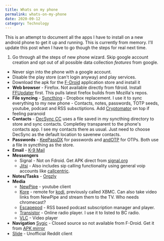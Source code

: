 ```yaml
---
title: Whats on my phone
permalink: whats-on-my-phone
date: 2020-09-12
category: Technology
---
```


This is an attempt to document all the apps I have to install on a new android phone to get it up and running. This is currently from memory. I'll update this post when I have to go though the steps for real next time.

1. Go through all the steps of new phone wizard. Skip google account creation and opt out of all possible data collection *features* from google. 
 - Never sign into the phone with a google account.
 - Disable the play store (can't login anyway) and play services.
- Download the apk for the [F-Droid](https://f-droid.org/) application store and install it
- __Web browser__ - Firefox. Not available directly from fdroid. Install [FFUpdater](https://f-droid.org/en/packages/de.marmaro.krt.ffupdater/) first. This pulls latest firefox builds from Mozilla's repos. 
- __File syncing__ - [Syncthing](https://syncthing.net/) - Dropbox replacement. I use it to sync everything to my new phone - Contacts, notes, passwords, TOTP seeds, youtube, podcast and RSS subsctiptions. Add [Cryptomator](https://cryptomator.org/) on top if feeling paranoid
- __Contacts__ - [DecSync CC](https://f-droid.org/en/packages/org.decsync.cc/) uses a file saved in my syncthing directory to store and sync contacts. Completley transparent to the phone's contacts app. I see my contacts there as usual. Just need to choose DecSync as the default location to savenew contacts.
- __Passwords__ - [KeePassDX](https://f-droid.org/en/packages/com.kunzisoft.keepass.libre/) for passwords and [andOTP](https://f-droid.org/en/packages/org.shadowice.flocke.andotp/) for OTPs. Both use a file in syncthing as the store. 
- __Email__ - [K-9 Mail](https://f-droid.org/en/packages/com.fsck.k9/)
- __Messengers__
  - Signal - Not on Fdroid. Get APK direct from [signal.org](https://signal.org/android/apk/)
  - [Jitsi](https://f-droid.org/en/packages/cx.ring/) - Also includes sip calling functionality using general voip accounts like [callcentric](https://www.callcentric.com/).
- __Notes/Tasks__ - [Orgzly](https://f-droid.org/en/packages/com.orgzly/)
- __Media__
  - [NewPipe](https://newpipe.schabi.org/) - youtube client
  - [Kore](https://f-droid.org/en/packages/org.xbmc.kore/) - remote for [kodi](https://kodi.tv/), previously called XBMC. Can also take video links from NewPipe and stream them to the TV. Who needs chromecast?
  - [Escapepod](https://f-droid.org/en/packages/org.y20k.escapepod/) - RSS based podcast subscription manager and player.
  - [Transistor](https://f-droid.org/en/packages/org.y20k.transistor/) - Online radio player. I use it to listed to BC radio.
  - [VLC](https://f-droid.org/en/packages/org.videolan.vlc/) - Video player
- __Navigation__ [Sygic](https://f-droid.org/en/packages/com.fsck.k9/) - Closed source so not available from F-Droid. Get it from [APK mirror](https://apkpure.com/sygic-gps-navigation-offline-maps/com.sygic.aura) 
- [Slide](https://f-droid.org/en/packages/me.ccrama.redditslide/) - Unofficial Reddit client

  
